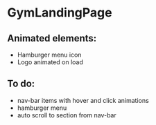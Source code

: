 # GymLandingPage

## Animated elements:
* Hamburger menu icon
* Logo animated on load

## To do:
* nav-bar items with hover and click animations
* hamburger menu
* auto scroll to section from nav-bar

